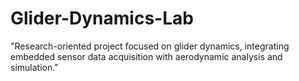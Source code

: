 # Glider-Dynamics-Lab
"Research-oriented project focused on glider dynamics, integrating embedded sensor data acquisition with aerodynamic analysis and simulation."
